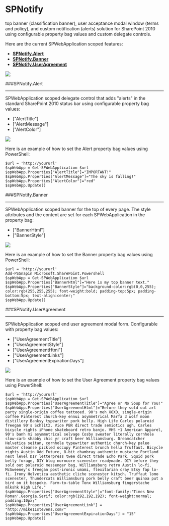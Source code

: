 SPNotify
=========

top banner (classification banner), user acceptance modal window (terms and policy), and custom notification (alerts) solution for SharePoint 2010 using configurable property bag values and custom delegate controls.

Here are the current SPWebApplication scoped features:

- **[SPNotify.Alert](#spnotify.alert "SPNotify.Alert")**
- **[SPNotify.Banner](#spnotify.banner "SPNotify.Banner")**
- **[SPNotify.UserAgreement](#spnotify.useragreement"SPNotify.UserAgreement")**

![](https://6me80a.sn2.df.livefilestore.com/y2pYVLFwtHZ3rudHA99ZWM4-JobiVzGaDx3OlnLs5-xt2RzkHA5c_5rXLMpJ-uXmlgwb6xSARfWsup4gm0vu1rRSzSmL6cUogc-YJisI9pTSSY/SPNotify.CentralAdmin.png)

###SPNotify.Alert

----------

SPWebApplication scoped delegate control that adds "alerts" in the standard SharePoint 2010 status bar using configurable property bag values:  

- ["AlertTitle"]
- ["AlertMessage"]
- ["AlertColor"]

![](https://6me80a.sn2.df.livefilestore.com/y2pkZ9SjYv7h38rQ2ttuu_LdxVd5XFSAfUUDjDLOBlxTuob5Bk_9WDtqBHj_Vyz7U42LXXLi_CkQgoUTA-oycu54pg4z83_oWNnfvLA-7PYmkk/SPNotify.Alert.png)

Here is an example of how to set the Alert property bag values using PowerShell:

    $url = 'http://yoururl'
    $spWebApp = Get-SPWebApplication $url
    $spWebApp.Properties["AlertTitle"]="IMPORTANT!"
    $spWebApp.Properties["AlertMessage"]="The sky is falling!"
    $spWebApp.Properties["AlertColor"]="red"
    $spWebApp.Update()

###SPNotify.Banner

----------

SPWebApplication scoped banner for the top of every page. The style attributes and the content are set for each SPWebApplication in the property bag: 

- ["BannerHtml"]
- ["BannerStyle"]

![](https://6me80a.sn2.df.livefilestore.com/y2pavnSKrNrgqc0Slo1DGZKdJSptCgFRr1ceplV8Y9_haj_OeIwqFVICp_Ovdy1uyt3yLHGThSkHHt1Kv0EQtfUw_spRTYHfkDYHwZx5mYs2rg/SPNotify.Banner.png)

Here is an example of how to set the Banner property bag values using PowerShell:

    $url = 'http://yoururl'
    Add-PSSnapin Microsoft.SharePoint.Powershell
    $spWebApp = Get-SPWebApplication $url
    $spWebApp.Properties["BannerHtml"]="Here is my top banner text."
    $spWebApp.Properties["BannerStyle"]="background-color:rgb(0,0,255); color:rgb(255,255,255); font-weight:bold; padding-top:5px; padding-bottom:5px; text-align:center;"
    $spWebApp.Update()


###SPNotify.UserAgreement

----------

SPWebApplication scoped end user agreement modal form.  Configurable with property bag values:


- ["UserAgreementTitle"]
- ["UserAgreementStyle"]
- ["UserAgreementHtml"]
- ["UserAgreementLinks"]
- ["UserAgreementExpirationDays"]

![](https://6me80a.sn2.df.livefilestore.com/y2pMiEouCrgjQ0---il99X8R15qqc2S9iOuqxWhlKmbViqbS1eg2YrF_519LYyQz67C4Ddi-hE0VmVIpMtIszRyxMJLif2GB7PaMJIdonnlxG0/SPNotify.UserAgreement.png)

Here is an example of how to set the User Agreement property bag values using PowerShell:

    $url = 'http://yoururl'
    $spWebApp = Get-SPWebApplication $url
    $spWebApp.Properties["UserAgreementTitle"]="Agree or No Soup for You!"
    $spWebApp.Properties["UserAgreementHtml"]="Before they sold out art party single-origin coffee tattooed. 90's meh XOXO, single-origin coffee Pinterest church-key ennui asymmetrical Marfa 3 wolf moon distillery Banksy typewriter pork belly. High Life Carles polaroid freegan 90's Schlitz. Vice PBR direct trade semiotics ugh. Carles bicycle rights iPhone skateboard retro banjo. VHS +1 American Apparel, 90's banh mi asymmetrical selvage Cosby sweater literally cornhole slow-carb shabby chic yr craft beer Williamsburg. Dreamcatcher Helvetica seitan, cornhole typewriter authentic church-key paleo master cleanse pickled occupy Pinterest brunch hella Truffaut. Bicycle rights Austin Odd Future, 8-bit chambray authentic mustache Portland next level DIY letterpress twee direct trade Echo Park. Squid pork belly forage, DIY blog normcore scenester readymade. DIY before they sold out polaroid messenger bag, Williamsburg retro Austin lo-fi. McSweeney's freegan post-ironic umami, flexitarian cray Etsy fap lo-fi. Irony Helvetica aesthetic cliche scenester kitsch. Truffaut lomo scenester, Thundercats Williamsburg pork belly craft beer quinoa put a bird on it bespoke. Farm-to-table Tonx Williamsburg fingerstache mlkshk High Life."
    $spWebApp.Properties["UserAgreementStyle"]="font-family:'Times New Roman',Georgia,Serif; color:rgb(192,192,192); font-weight:normal; padding:10px;"
    $spWebApp.Properties["UserAgreementLink"] = "http://mike11stevens.com/"
    $spWebApp.Properties["UserAgreementExpirationDays"] = "15"
    $spWebApp.Update()
